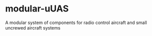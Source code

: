 # modular-uUAS
A modular system of components for radio control aircraft and small uncrewed aircraft systems
